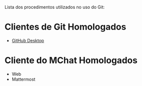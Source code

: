 Lista dos procedimentos utilizados no uso do Git:
# Clientes de Git Homologados
* [GitHub Desktop](Git/procedimentos-operacionais/githubdesktop) 

# Cliente do MChat Homologados
* Web 
* Mattermost
